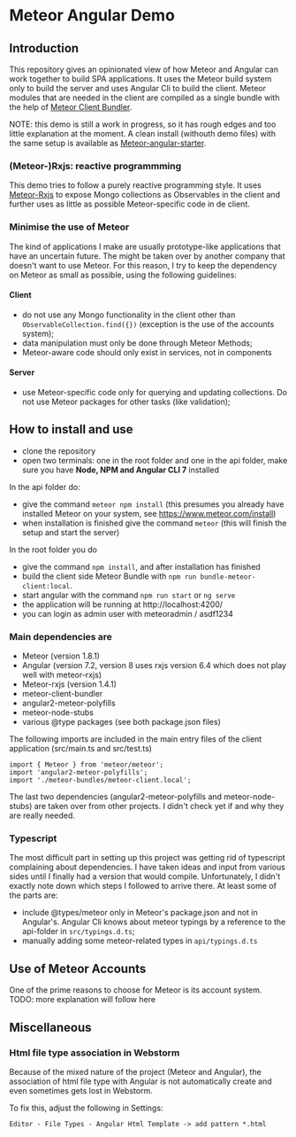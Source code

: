 # Meteor Angular Demo

## Introduction
This repository gives an opinionated view of how Meteor and Angular can work together to build SPA applications. 
It uses the Meteor build system only to build the server and uses Angular Cli to build the client.
Meteor modules that are needed in the client are compiled as a single bundle 
with the help of [Meteor Client Bundler](https://github.com/Urigo/meteor-client-bundler).

NOTE: this demo is still a work in progress, so it has rough edges and too little explanation at the moment.
A clean install (withouth demo files) with the same setup is available as [Meteor-angular-starter](https://github.com/JanvanCasteren/meteor-angular-starter).

### (Meteor-)Rxjs: reactive programmming
This demo tries to follow a purely reactive programming style. It uses [Meteor-Rxjs](https://github.com/Urigo/meteor-rxjs) to expose
Mongo collections as Observables in the client and further uses as little as possible Meteor-specific code in de client. 

### Minimise the use of Meteor
The kind of applications I make are usually prototype-like applications that have an uncertain future. 
The might be taken over by another company that doesn't want to use Meteor. For this reason, I try to keep the 
dependency on Meteor as small as possible, using the following guidelines:

#### Client
- do not use any Mongo functionality in the client other than ```ObservableCollection.find({})``` (exception is the use of the accounts system);
- data manipulation must only be done through Meteor Methods;
- Meteor-aware code should only exist in services, not in components

#### Server
- use Meteor-specific code only for querying and updating collections. Do not use Meteor packages for other tasks (like validation);

## How to install and use
- clone the repository
- open two terminals: one in the root folder and one in the api folder, make sure you have **Node, NPM  and Angular CLI 7** installed

In the api folder do:
- give the command ```meteor npm install```  (this presumes you already have installed Meteor on your system, see https://www.meteor.com/install)
- when installation is finished give the command ```meteor``` (this will finish the setup and start the server)

In the root folder you do
- give the command ```npm install```, and after installation has finished
- build the client side Meteor Bundle with ```npm run bundle-meteor-client:local```.
- start angular with the command ```npm run start``` or ```ng serve```
- the application will be running at http://localhost:4200/
- you can login as admin user with meteoradmin / asdf1234

### Main dependencies are
- Meteor (version 1.8.1)
- Angular (version 7.2, version 8 uses rxjs version 6.4 which does not play well with meteor-rxjs)
- Meteor-rxjs (version 1.4.1)
- meteor-client-bundler
- angular2-meteor-polyfills
- meteor-node-stubs
- various @type packages (see both package.json files)

The following imports are included in the main entry files of the client application (src/main.ts and src/test.ts)
```
import { Meteor } from 'meteor/meteor';
import 'angular2-meteor-polyfills';
import './meteor-bundles/meteor-client.local';
```

The last two dependencies (angular2-meteor-polyfills and meteor-node-stubs) are taken over from other projects. I didn't check 
yet if and why they are really needed. 

### Typescript
The most difficult part in setting up this project was getting rid of typescript complaining about dependencies.
I have taken ideas and input from various sides until I finally had a version that would compile. Unfortunately,
I didn't exactly note down which steps I followed to arrive there. At least some of the parts are:

 - include @types/meteor only in Meteor's package.json and not in Angular's. Angular Cli knows about meteor typings 
 by a reference to the api-folder in ```src/typings.d.ts```;
 - manually adding some meteor-related types in ```api/typings.d.ts```
 
 
 

## Use of Meteor Accounts

One of the prime reasons to choose for Meteor is its account system. 
TODO: more explanation will follow here



## Miscellaneous

### Html file type association in Webstorm
Because of the mixed nature of the project (Meteor and Angular), the association of html file type with Angular is not 
automatically create and even sometimes gets lost in Webstorm.

To fix this, adjust the following in Settings:

    Editor - File Types - Angular Html Template -> add pattern *.html
